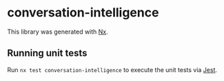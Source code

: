 # conversation-intelligence

This library was generated with [Nx](https://nx.dev).

## Running unit tests

Run `nx test conversation-intelligence` to execute the unit tests via [Jest](https://jestjs.io).
